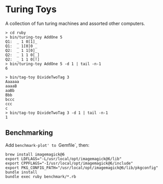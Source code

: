 Turing Toys
===========

A collection of fun turing machines and assorted other computers.

    > cd ruby
    > bin/turing-toy AddOne 5
    Q1:  _ 1 0[1]_
    Q1:  _ 1[0]0 _
    Q2:  _ 1 1[0]_
    Q2:  _ 1 1 0[_]
    Q2:  _ 1 1 0[!]
    > bin/turing-toy AddOne 5 -d 1 | tail -n-1
    6

    > bin/tag-toy DivideTwoTag 3
    Aaaaaa
    aaaaB
    aaBb
    Bbb
    bccc
    ccc
    c
    > bin/tag-toy DivideTwoTag 3 -d 1 | tail -n-1
    1

Benchmarking
------------

Add `benchmark-plot' to `Gemfile`, then:

    brew install imagemagick@6
    export LDFLAGS="-L/usr/local/opt/imagemagick@6/lib"
    export CPPFLAGS="-I/usr/local/opt/imagemagick@6/include"
    export PKG_CONFIG_PATH="/usr/local/opt/imagemagick@6/lib/pkgconfig"
    bundle install
    bundle exec ruby benchmark/*.rb
